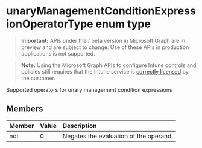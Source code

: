 ﻿# unaryManagementConditionExpressionOperatorType enum type

> **Important:** APIs under the / beta version in Microsoft Graph are in preview and are subject to change. Use of these APIs in production applications is not supported.

> **Note:** Using the Microsoft Graph APIs to configure Intune controls and policies still requires that the Intune service is [correctly licensed](https://go.microsoft.com/fwlink/?linkid=839381) by the customer.

Supported operators for unary management condition expressions
## Members
|Member|Value|Description|
|:---|:---|:---|
|not|0|Negates the evaluation of the operand.|



